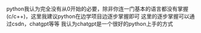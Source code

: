 python我认为完全没有从0开始的必要，除非你连一门基本的语言都没有掌握(c/c++)，这里我建议python在边学项目边逐步掌握即可
这里的逐步掌握可以通过csdn，chatgpt等等
我认为chatgpt是一个很好的python上手的方式
